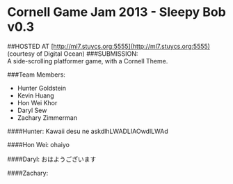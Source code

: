 Cornell Game Jam 2013 - Sleepy Bob v0.3
=====================

##HOSTED AT [http://ml7.stuycs.org:5555](http://ml7.stuycs.org:5555) (courtesy of Digital Ocean)
###SUBMISSION:  
A side-scrolling platformer game, with a Cornell Theme.

###Team Members:  
*   Hunter Goldstein
*   Kevin Huang
*   Hon Wei Khor
*   Daryl Sew
*   Zachary Zimmerman

####Hunter:
Kawaii desu ne askdlhLWADLIAOwdlLWAd

####Hon Wei:
ohaiyo  

####Daryl:
おはようございます  

####Zachary:

